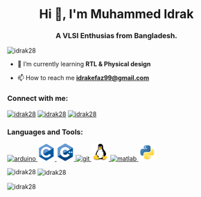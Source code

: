 <h1 align="center">Hi 👋, I'm Muhammed Idrak</h1>
<h3 align="center">A VLSI Enthusias from Bangladesh.</h3>

<p align="left"> <img src="https://komarev.com/ghpvc/?username=idrak28&label=Profile%20views&color=0e75b6&style=flat" alt="idrak28" /> </p>

- 🌱 I’m currently learning **RTL & Physical design**

- 📫 How to reach me **idrakefaz99@gmail.com**

<h3 align="left">Connect with me:</h3>
<p align="left">
<a href="https://linkedin.com/in/idrak28" target="blank"><img align="center" src="https://raw.githubusercontent.com/rahuldkjain/github-profile-readme-generator/master/src/images/icons/Social/linked-in-alt.svg" alt="idrak28" height="30" width="40" /></a>
<a href="https://www.hackerrank.com/idrak28" target="blank"><img align="center" src="https://raw.githubusercontent.com/rahuldkjain/github-profile-readme-generator/master/src/images/icons/Social/hackerrank.svg" alt="idrak28" height="30" width="40" /></a>
<a href="https://www.leetcode.com/idrak28" target="blank"><img align="center" src="https://raw.githubusercontent.com/rahuldkjain/github-profile-readme-generator/master/src/images/icons/Social/leet-code.svg" alt="idrak28" height="30" width="40" /></a>
</p>

<h3 align="left">Languages and Tools:</h3>
<p align="left"> <a href="https://www.arduino.cc/" target="_blank" rel="noreferrer"> <img src="https://cdn.worldvectorlogo.com/logos/arduino-1.svg" alt="arduino" width="40" height="40"/> </a> <a href="https://www.cprogramming.com/" target="_blank" rel="noreferrer"> <img src="https://raw.githubusercontent.com/devicons/devicon/master/icons/c/c-original.svg" alt="c" width="40" height="40"/> </a> <a href="https://www.w3schools.com/cpp/" target="_blank" rel="noreferrer"> <img src="https://raw.githubusercontent.com/devicons/devicon/master/icons/cplusplus/cplusplus-original.svg" alt="cplusplus" width="40" height="40"/> </a> <a href="https://git-scm.com/" target="_blank" rel="noreferrer"> <img src="https://www.vectorlogo.zone/logos/git-scm/git-scm-icon.svg" alt="git" width="40" height="40"/> </a> <a href="https://www.linux.org/" target="_blank" rel="noreferrer"> <img src="https://raw.githubusercontent.com/devicons/devicon/master/icons/linux/linux-original.svg" alt="linux" width="40" height="40"/> </a> <a href="https://www.mathworks.com/" target="_blank" rel="noreferrer"> <img src="https://upload.wikimedia.org/wikipedia/commons/2/21/Matlab_Logo.png" alt="matlab" width="40" height="40"/> </a> <a href="https://www.python.org" target="_blank" rel="noreferrer"> <img src="https://raw.githubusercontent.com/devicons/devicon/master/icons/python/python-original.svg" alt="python" width="40" height="40"/> </a> </p>

<p><img align="left" src="https://github-readme-stats.vercel.app/api/top-langs?username=idrak28&show_icons=true&locale=en&layout=compact" alt="idrak28" /></p>

<p>&nbsp;<img align="center" src="https://github-readme-stats.vercel.app/api?username=idrak28&show_icons=true&locale=en" alt="idrak28" /></p>

<p><img align="center" src="https://github-readme-streak-stats.herokuapp.com/?user=idrak28&" alt="idrak28" /></p>

